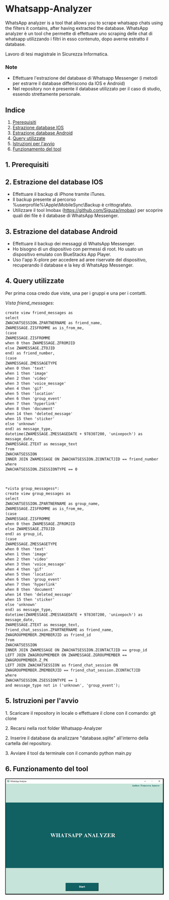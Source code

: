 # Whatsapp-Analyzer
WhatsApp analyzer is a tool that allows you to scrape whatsapp chats using the filters it contains, after having extracted the database.
WhatsApp analyzer è un tool che permette di effettuare uno scraping delle chat di whatsapp utilizzando i filtri in esso contenuto, dopo averne estratto il database. 

Lavoro di tesi magistrale in Sicurezza Informatica. <br>

### Note <br>
- Effettuare l'estrazione del database di Whatsapp Messenger (i metodi per estrarre il database differiscono da IOS e Android) <br>
- Nel repository non è presente il database utilizzato per il caso di studio, essendo strettamente personale. <br>

## Indice
1. [Prerequisiti](#prerequisiti)
2. [Estrazione database IOS](#estrazione-database-IOS)
3. [Estrazione database Android](#estrazione-database-Android)
5. [Query utilizzate](#query-utilizzate)
6. [Istruzioni per l'avvio](#istruzioni-per-l'avvio)
7. [Funzionamento del tool](#funzionamento-del-tool)


## 1. Prerequisiti 

## 2. Estrazione del database IOS

- Effettuare il backup di iPhone tramite iTunes. <br>
- Il backup presente al percorso %userprofile%\Apple\MobileSync\Backup è crittografato. <br>
- Utilizzare il tool Imobax (https://github.com/Siguza/imobax) per scoprire quali dei file è il database di WhatsApp Messenger.

## 3. Estrazione del database Android

- Effettuare il backup dei messaggi di WhatsApp Messenger. <br>
- Ho bisogno di un dispositivo con permessi di root. Ho usato un dispositivo emulato con BlueStacks App Player. <br>
- Uso l'app X-plore per accedere ad aree riservate del dispositivo, recuperando il database e la key di WhatsApp Messenger.


## 4. Query utilizzate

Per prima cosa credo due viste, una per i gruppi e una per i contatti. <br>

*Vista friend_messages*: <br>
```
create view friend_messages as
select
ZWACHATSESSION.ZPARTNERNAME as friend_name,
ZWAMESSAGE.ZISFROMME as is_from_me,
(case
ZWAMESSAGE.ZISFROMME
when 0 then ZWAMESSAGE.ZFROMJID
else ZWAMESSAGE.ZTOJID
end) as friend_number,
(case
ZWAMESSAGE.ZMESSAGETYPE
when 0 then 'text'
when 1 then 'image'
when 2 then 'video'
when 3 then 'voice_message'
when 4 then 'gif'
when 5 then 'location'
when 6 then 'group_event'
when 7 then 'hyperlink'
when 8 then 'document'
when 14 then 'deleted_message'
when 15 then 'sticker'
else 'unknown'
end) as message_type,
datetime(ZWAMESSAGE.ZMESSAGEDATE + 978307200, 'unixepoch') as message_date,
ZWAMESSAGE.ZTEXT as message_text
from
ZWACHATSESSION
INNER JOIN ZWAMESSAGE ON ZWACHATSESSION.ZCONTACTJID == friend_number
where
ZWACHATSESSION.ZSESSIONTYPE == 0
 ```
<br>

```
*vista group_messagess*:
create view group_messages as
select
ZWACHATSESSION.ZPARTNERNAME as group_name,
ZWAMESSAGE.ZISFROMME as is_from_me,
(case
ZWAMESSAGE.ZISFROMME
when 0 then ZWAMESSAGE.ZFROMJID
else ZWAMESSAGE.ZTOJID
end) as group_id,
(case
ZWAMESSAGE.ZMESSAGETYPE
when 0 then 'text'
when 1 then 'image'
when 2 then 'video'
when 3 then 'voice_message'
when 4 then 'gif'
when 5 then 'location'
when 6 then 'group_event'
when 7 then 'hyperlink'
when 8 then 'document'
when 14 then 'deleted_message'
when 15 then 'sticker'
else 'unknown'
end) as message_type,
datetime(ZWAMESSAGE.ZMESSAGEDATE + 978307200, 'unixepoch') as message_date,
ZWAMESSAGE.ZTEXT as message_text,
friend_chat_session.ZPARTNERNAME as friend_name,
ZWAGROUPMEMBER.ZMEMBERJID as friend_id
from
ZWACHATSESSION
INNER JOIN ZWAMESSAGE ON ZWACHATSESSION.ZCONTACTJID == group_id
LEFT JOIN ZWAGROUPMEMBER ON ZWAMESSAGE.ZGROUPMEMBER == ZWAGROUPMEMBER.Z_PK
LEFT JOIN ZWACHATSESSION as friend_chat_session ON ZWAGROUPMEMBER.ZMEMBERJID == friend_chat_session.ZCONTACTJID
where
ZWACHATSESSION.ZSESSIONTYPE == 1 
and message_type not in ('unknown', 'group_event');
 ```


## 5. Istruzioni per l'avvio 
<p> 1.  Scaricare il repository in locale o effettuare il clone con il comando: git clone
<p> 2.  Recarsi nella root folder Whatsapp-Analyzer </p>
<p> 2.  Inserire il database da analizzare "database.sqlite" all'interno della cartella del repository.
<p> 3.  Avviare il tool da terminale con il comando python main.py


## 6. Funzionamento del tool


<p> <img src="images/1.png" align="center"> <br>




